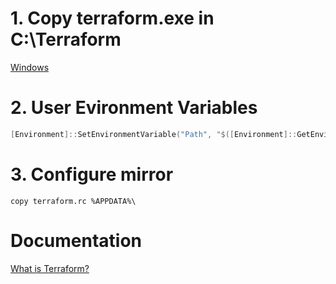 # 1. Copy terraform.exe in C:\Terraform
[Windows](https://developer.hashicorp.com/terraform/install?product_intent=terraform#windows)

# 2. User Evironment Variables
```powershell
[Environment]::SetEnvironmentVariable("Path", "$([Environment]::GetEnvironmentVariable("Path", "User"));C:\Terraform", "User")
```

# 3. Configure mirror
```
copy terraform.rc %APPDATA%\
```

# Documentation
[What is Terraform?](https://developer.hashicorp.com/terraform)
